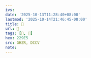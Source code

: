 ```yaml
---
ivs:
date: '2025-10-13T11:28:40+08:00'
lastmod: '2025-10-14T21:46:45-08:00'
title: 󰞇
url: 󰞇
tags: [𢧥, 𢧥]
hex: 229E5
src: GHZR, DCCV
note:
---
```

